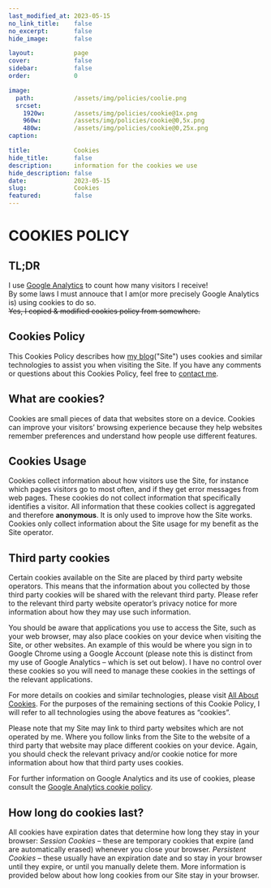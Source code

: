 ```yaml
---
last_modified_at: 2023-05-15
no_link_title:    false 
no_excerpt:       false 
hide_image:       false

layout:           page
cover:            false
sidebar:          false
order:            0

image:
  path:           /assets/img/policies/coolie.png
  srcset:
    1920w:        /assets/img/policies/cookie@1x.png
    960w:         /assets/img/policies/cookie@0,5x.png
    480w:         /assets/img/policies/cookie@0,25x.png
caption:          

title:            Cookies
hide_title:       false
description:      information for the cookies we use
hide_description: false
date:             2023-05-15
slug:             Cookies
featured:         false
---
```


# COOKIES POLICY

## TL;DR

I use [Google Analytics](https://analytics.google.com/analytics/web/) to count how many visitors I receive!<br>
By some laws I must annouce that I am(or more precisely Google Analytics is) using cookies to do so.<br>
~~Yes, I copied & modified cookies policy from somewhere.~~

## Cookies Policy

This Cookies Policy describes how [my blog](lazyren.github.io)("Site") uses cookies and similar technologies to assist you when visiting the Site. If you have any comments or questions about this Cookies Policy, feel free to [contact me](lazy0ren@gmail.com).

## What are cookies?

Cookies are small pieces of data that websites store on a device. Cookies can improve your visitors’ browsing experience because they help websites remember preferences and understand how people use different features.

## Cookies Usage

Cookies collect information about how visitors use the Site, for instance which pages visitors go to most often, and if they get error messages from web pages. These cookies do not collect information that specifically identifies a visitor. All information that these cookies collect is aggregated and therefore **anonymous**. It is only used to improve how the Site works. Cookies only collect information about the Site usage for my benefit as the Site operator.

## Third party cookies

Certain cookies available on the Site are placed by third party website operators. This means that the information about you collected by those third party cookies will be shared with the relevant third party. Please refer to the relevant third party website operator’s privacy notice for more information about how they may use such information.

You should be aware that applications you use to access the Site, such as your web browser, may also place cookies on your device when visiting the Site, or other websites. An example of this would be where you sign in to Google Chrome using a Google Account (please note this is distinct from my use of Google Analytics – which is set out below). I have no control over these cookies so you will need to manage these cookies in the settings of the relevant applications.

For more details on cookies and similar technologies, please visit [All About Cookies](https://www.allaboutcookies.org/). For the purposes of the remaining sections of this Cookie Policy, I will refer to all technologies using the above features as “cookies”.

Please note that my Site may link to third party websites which are not operated by me. Where you follow links from the Site to the website of a third party that website may place different cookies on your device. Again, you should check the relevant privacy and/or cookie notice for more information about how that third party uses cookies.

For further information on Google Analytics and its use of cookies, please consult the [Google Analytics cookie policy](https://developers.google.com/analytics/devguides/collection/analyticsjs/cookie-usage).

## How long do cookies last?

All cookies have expiration dates that determine how long they stay in your browser:
*Session Cookies* – these are temporary cookies that expire (and are automatically erased) whenever you close your browser.
*Persistent Cookies* – these usually have an expiration date and so stay in your browser until they expire, or until you manually delete them.
More information is provided below about how long cookies from our Site stay in your browser.
